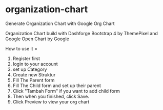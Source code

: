 # organization-chart
Generate Organization Chart with Google Org Chart

Organization Chart build with Dashforge Bootstrap 4 by ThemePixel and Google Open Chart by Google

How to use it =
1. Register first
2. login to your account
3. set up Category
4. Create new Struktur
5. Fill The Parent form
6. Fill The Child form and set up their parent
7. Click "Tambah Form" if you want to add child form
8. Then when you finished, click Save.
9. Click Preview to view your org chart
